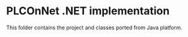 # PLCOnNet .NET implementation

This folder contains the project and classes ported from Java platform.